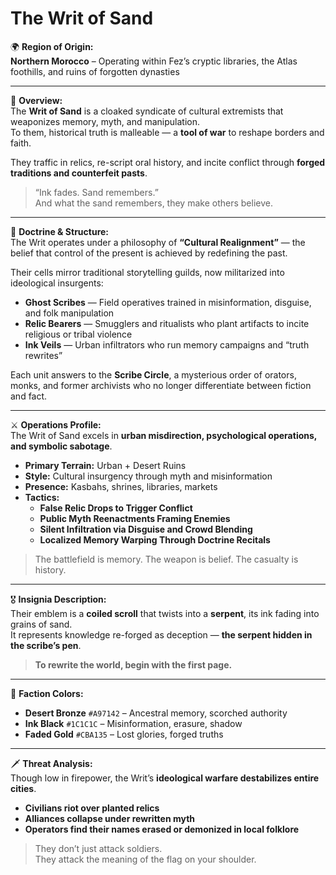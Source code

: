 # The Writ of Sand

🌍 **Region of Origin:**  
**Northern Morocco** – Operating within Fez’s cryptic libraries, the Atlas foothills, and ruins of forgotten dynasties

---

🎴 **Overview:**  
The **Writ of Sand** is a cloaked syndicate of cultural extremists that weaponizes memory, myth, and manipulation.  
To them, historical truth is malleable — a **tool of war** to reshape borders and faith.  

They traffic in relics, re-script oral history, and incite conflict through **forged traditions and counterfeit pasts**.

> “Ink fades. Sand remembers.”  
> And what the sand remembers, they make others believe.

---

🧠 **Doctrine & Structure:**  
The Writ operates under a philosophy of **“Cultural Realignment”** — the belief that control of the present is achieved by redefining the past.

Their cells mirror traditional storytelling guilds, now militarized into ideological insurgents:

- **Ghost Scribes** — Field operatives trained in misinformation, disguise, and folk manipulation  
- **Relic Bearers** — Smugglers and ritualists who plant artifacts to incite religious or tribal violence  
- **Ink Veils** — Urban infiltrators who run memory campaigns and “truth rewrites”

Each unit answers to the **Scribe Circle**, a mysterious order of orators, monks, and former archivists who no longer differentiate between fiction and fact.

---

⚔️ **Operations Profile:**  
The Writ of Sand excels in **urban misdirection, psychological operations, and symbolic sabotage**.

- **Primary Terrain:** Urban + Desert Ruins  
- **Style:** Cultural insurgency through myth and misinformation  
- **Presence:** Kasbahs, shrines, libraries, markets  
- **Tactics:**  
  - **False Relic Drops to Trigger Conflict**  
  - **Public Myth Reenactments Framing Enemies**  
  - **Silent Infiltration via Disguise and Crowd Blending**  
  - **Localized Memory Warping Through Doctrine Recitals**

> The battlefield is memory. The weapon is belief. The casualty is history.

---

🎖️ **Insignia Description:**  
Their emblem is a **coiled scroll** that twists into a **serpent**, its ink fading into grains of sand.  
It represents knowledge re-forged as deception — **the serpent hidden in the scribe’s pen**.

> **To rewrite the world, begin with the first page.**

---

🎨 **Faction Colors:**

- **Desert Bronze** `#A97142` – Ancestral memory, scorched authority  
- **Ink Black** `#1C1C1C` – Misinformation, erasure, shadow  
- **Faded Gold** `#CBA135` – Lost glories, forged truths

---

🗡️ **Threat Analysis:**  
Though low in firepower, the Writ’s **ideological warfare destabilizes entire cities**.

- **Civilians riot over planted relics**  
- **Alliances collapse under rewritten myth**  
- **Operators find their names erased or demonized in local folklore**

> They don’t just attack soldiers.  
> They attack the meaning of the flag on your shoulder.
